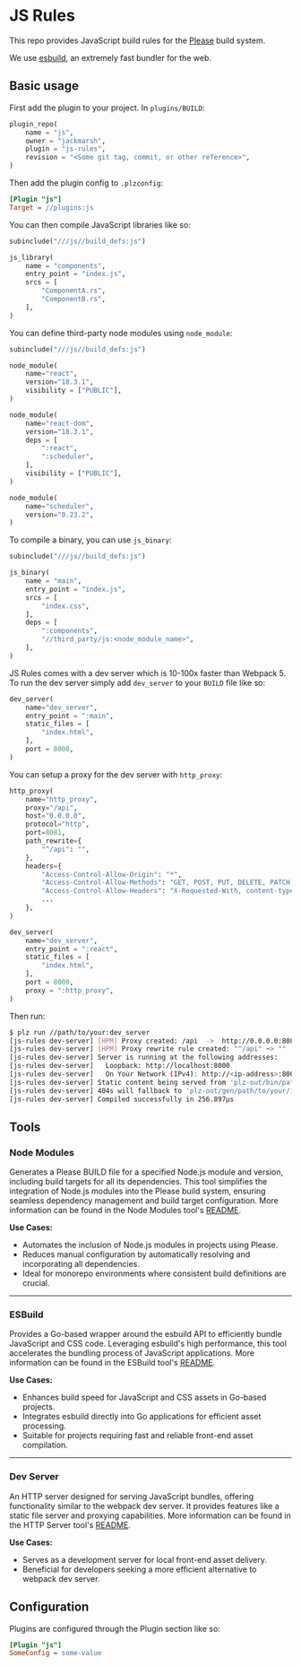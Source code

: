 # JS Rules

This repo provides JavaScript build rules for the [Please](https://please.build) build system.

We use [esbuild](https://esbuild.github.io/), an extremely fast bundler for the web.

## Basic usage
First add the plugin to your project. In `plugins/BUILD`:
```python
plugin_repo(
    name = "js",
    owner = "jackmarsh",
    plugin = "js-rules",
    revision = "<Some git tag, commit, or other reference>",
)
```

Then add the plugin config to `.plzconfig`:
```ini
[Plugin "js"]
Target = //plugins:js
```

You can then compile JavaScript libraries like so:
```python
subinclude("///js//build_defs:js")

js_library(
    name = "components",
    entry_point = "index.js",
    srcs = [
        "ComponentA.rs",
        "ComponentB.rs",
    ],
)
```

You can define third-party node modules using `node_module`:
```python
subinclude("///js//build_defs:js")

node_module(
    name="react",
    version="18.3.1",
    visibility = ["PUBLIC"],
)

node_module(
    name="react-dom",
    version="18.3.1",
    deps = [
        ":react",
        ":scheduler",
    ],
    visibility = ["PUBLIC"],
)

node_module(
    name="scheduler",
    version="0.23.2",
)
```

To compile a binary, you can use `js_binary`:
```python
subinclude("///js//build_defs:js")

js_binary(
    name = "main",
    entry_point = "index.js",
    srcs = [
        "index.css",
    ],
    deps = [
        ":components",
        "//third_party/js:<node_module_name>",
    ],
)
```

JS Rules comes with a dev server which is 10-100x faster than Webpack 5. To run the dev server simply add `dev_server` to your `BUILD` file like so:
```python
dev_server(
    name="dev_server",
    entry_point = ":main",
    static_files = [
        "index.html",
    ],
    port = 8000,
)
```

You can setup a proxy for the dev server with `http_proxy`:
```python
http_proxy(
    name="http_proxy",
    proxy="/api",
    host="0.0.0.0",
    protocol="http",
    port=8081,
    path_rewrite={
        "^/api": "",
    },
    headers={
        "Access-Control-Allow-Origin": "*",
        "Access-Control-Allow-Methods": "GET, POST, PUT, DELETE, PATCH, OPTIONS",
        "Access-Control-Allow-Headers": "X-Requested-With, content-type, Authorization",
		...
    },
)

dev_server(
    name="dev_server",
    entry_point = ":react",
    static_files = [
        "index.html",
    ],
    port = 8000,
    proxy = ":http_proxy",
)
```
Then run:
```bash
$ plz run //path/to/your:dev_server
[js-rules dev-server] [HPM] Proxy created: /api  ->  http://0.0.0.0:8081
[js-rules dev-server] [HPM] Proxy rewrite rule created: "^/api" ~> ""
[js-rules dev-server] Server is running at the following addresses:
[js-rules dev-server] 	Loopback: http://localhost:8000
[js-rules dev-server] 	On Your Network (IPv4): http://<ip-address>:8000
[js-rules dev-server] Static content being served from 'plz-out/bin/path/to/your/dist' directory
[js-rules dev-server] 404s will fallback to 'plz-out/gen/path/to/your/index.html'
[js-rules dev-server] Compiled successfully in 256.897µs
```

## Tools

### Node Modules

Generates a Please BUILD file for a specified Node.js module and version, including build targets for all its dependencies. This tool simplifies the integration of Node.js modules into the Please build system, ensuring seamless dependency management and build target configuration. More information can be found in the Node Modules tool's [README](tools/node_modules/README.md).

**Use Cases:**

- Automates the inclusion of Node.js modules in projects using Please.
- Reduces manual configuration by automatically resolving and incorporating all dependencies.
- Ideal for monorepo environments where consistent build definitions are crucial.

---

### ESBuild

Provides a Go-based wrapper around the esbuild API to efficiently bundle JavaScript and CSS code. Leveraging esbuild's high performance, this tool accelerates the bundling process of JavaScript applications. More information can be found in the ESBuild tool's [README](tools/esbuild/README.md).

**Use Cases:**

- Enhances build speed for JavaScript and CSS assets in Go-based projects.
- Integrates esbuild directly into Go applications for efficient asset processing.
- Suitable for projects requiring fast and reliable front-end asset compilation.

---

### Dev Server

An HTTP server designed for serving JavaScript bundles, offering functionality similar to the webpack dev server. It provides features like a static file server and proxying capabilities. More information can be found in the HTTP Server tool's [README](tools/dev_server/README.md).

**Use Cases:**

- Serves as a development server for local front-end asset delivery.
- Beneficial for developers seeking a more efficient alternative to webpack dev server.


## Configuration
Plugins are configured through the Plugin section like so:
```ini
[Plugin "js"]
SomeConfig = some-value
```
